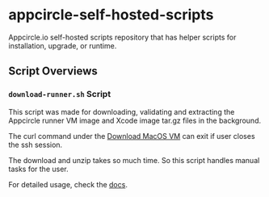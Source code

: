 # appcircle-self-hosted-scripts

Appcircle.io self-hosted scripts repository that has helper scripts for installation, upgrade, or runtime.

## Script Overviews

### `download-runner.sh` Script

This script was made for downloading, validating and extracting the Appcircle runner VM image and Xcode image tar.gz files in the background.

The curl command under the [Download MacOS VM](https://docs.appcircle.io/self-hosted-appcircle/self-hosted-runner/runner-vm-setup#download-macos-vm) can exit if user closes the ssh session.

The download and unzip takes so much time. So this script handles manual tasks for the user. 

For detailed usage, check the [docs](https://docs.appcircle.io/self-hosted-appcircle/self-hosted-runner/runner-vm-setup#download-macos-vm).
